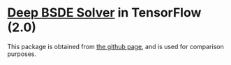 # [Deep BSDE Solver](https://doi.org/10.1073/pnas.1718942115) in TensorFlow (2.0)

This package is obtained from [the github page](https://github.com/frankhan91/DeepBSDE),
and is used for comparison purposes.